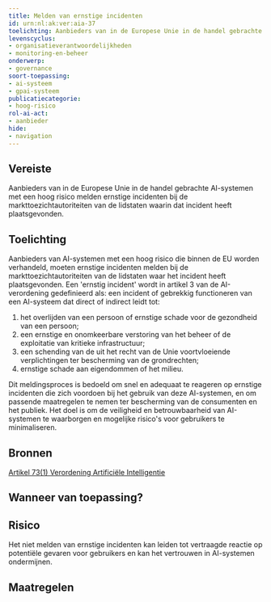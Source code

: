 ```yaml
---
title: Melden van ernstige incidenten
id: urn:nl:ak:ver:aia-37
toelichting: Aanbieders van in de Europese Unie in de handel gebrachte AI-systemen met een hoog risico melden ernstige incidenten bij de markttoezichtautoriteiten van de lidstaten waarin dat incident heeft plaatsgevonden.
levenscyclus:
- organisatieverantwoordelijkheden
- monitoring-en-beheer
onderwerp:
- governance
soort-toepassing:
- ai-systeem
- gpai-systeem
publicatiecategorie:
- hoog-risico
rol-ai-act:
- aanbieder
hide:
- navigation
---
```


<!-- tags -->
## Vereiste

Aanbieders van in de Europese Unie in de handel gebrachte AI-systemen met een hoog risico melden ernstige incidenten bij de markttoezichtautoriteiten van de lidstaten waarin dat incident heeft plaatsgevonden.

## Toelichting

Aanbieders van AI-systemen met een hoog risico die binnen de EU worden verhandeld, moeten ernstige incidenten melden bij de markttoezichtautoriteiten van de lidstaten waar het incident heeft plaatsgevonden.
Een 'ernstig incident' wordt in artikel 3 van de AI-verordening gedefinieerd als: een incident of gebrekkig functioneren van een AI-systeem dat direct of indirect leidt tot: 

1. het overlijden van een persoon of ernstige schade voor de gezondheid van een persoon;
2. een ernstige en onomkeerbare verstoring van het beheer of de exploitatie van kritieke infrastructuur;
3. een schending van de uit het recht van de Unie voortvloeiende verplichtingen ter bescherming van de grondrechten;
4. ernstige schade aan eigendommen of het milieu.

Dit meldingsproces is bedoeld om snel en adequaat te reageren op ernstige incidenten die zich voordoen bij het gebruik van deze AI-systemen, en om passende maatregelen te nemen ter bescherming van de consumenten en het publiek.
Het doel is om de veiligheid en betrouwbaarheid van AI-systemen te waarborgen en mogelijke risico's voor gebruikers te minimaliseren.

## Bronnen
[Artikel 73(1) Verordening Artificiële Intelligentie](https://eur-lex.europa.eu/legal-content/NL/TXT/HTML/?uri=OJ:L_202401689#d1e7117-1-1)

## Wanneer van toepassing?


## Risico
Het niet melden van ernstige incidenten kan leiden tot vertraagde reactie op potentiële gevaren voor gebruikers en kan het vertrouwen in AI-systemen ondermijnen.

## Maatregelen

<!-- list_maatregelen vereiste/aia-37-melding-ernstige-incidenten no-search no-onderwerp no-rol no-levenscyclus -->
